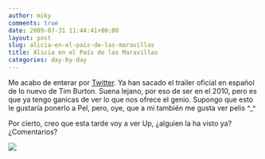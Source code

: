 ```yaml
---
author: miky
comments: true
date: 2009-07-31 11:44:41+00:00
layout: post
slug: alicia-en-el-pais-de-las-maravillas
title: Alicia en el País de las Maravillas
categories: day-by-day
---
```


Me acabo de enterar por [Twitter](http://www.twitter.com/mikysblog). Ya han sacado el trailer oficial en español de lo nuevo de Tim Burton. Suena lejano, por eso de ser en el 2010, pero es que ya tengo ganicas de ver lo que nos ofrece el genio.
Supongo que esto le gustaría ponerlo a Pel, pero, oye, que a mi también me gusta ver pelis ^_^




Por cierto, creo que esta tarde voy a ver Up, ¿alguien la ha visto ya? ¿Comentarios?  
  


![](http://img.zemanta.com/pixy.gif?x-id=8b1f87ae-7c13-8cf7-8242-53f9c5b66f69)
